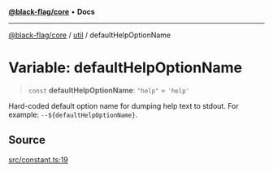 [**@black-flag/core**](../../README.md) • **Docs**

***

[@black-flag/core](../../README.md) / [util](../README.md) / defaultHelpOptionName

# Variable: defaultHelpOptionName

> `const` **defaultHelpOptionName**: `"help"` = `'help'`

Hard-coded default option name for dumping help text to stdout. For example:
`--${defaultHelpOptionName}`.

## Source

[src/constant.ts:19](https://github.com/Xunnamius/black-flag/blob/35f66cc9d69f8434d03db49f067b4f7e03d4c58c/src/constant.ts#L19)
